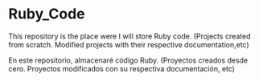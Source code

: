 # Ruby_Code

This repository is the place were I will store Ruby code. (Projects created from scratch. Modified projects with their respective documentation,etc)

En este repositorio, almacenaré código Ruby. (Proyectos creados desde cero. Proyectos modificados con su respectiva documentación, etc)
